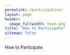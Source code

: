```yaml
---
permalink: /participation/
layout: page
header:
  image_fullwidth: head.png
title: "How to Participate"
sitemap: false
---
```


How to Participate
